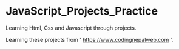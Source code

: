 # JavaScript_Projects_Practice

Learning Html, Css and Javascript through projects.

Learning these projects from ' https://www.codingnepalweb.com '.
